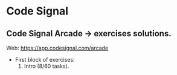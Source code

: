 # Code Signal

## Code Signal Arcade -> exercises solutions.

Web: https://app.codesignal.com/arcade

- First block of exercises:
  1.  Intro (8/60 tasks).
